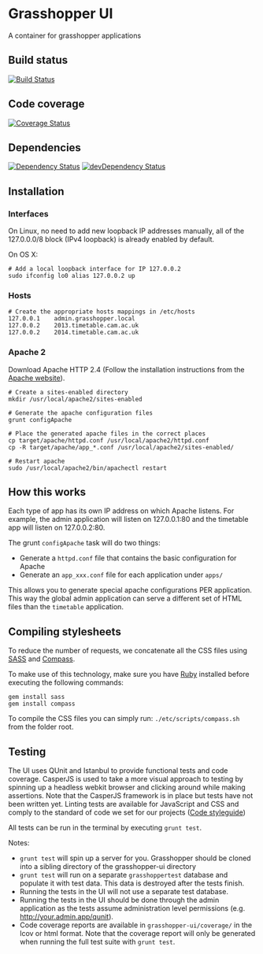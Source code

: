 # Grasshopper UI

A container for grasshopper applications

## Build status
[![Build Status](https://travis-ci.org/CUL-DigitalServices/grasshopper-ui.svg?branch=master)](https://travis-ci.org/CUL-DigitalServices/grasshopper-ui)

## Code coverage
[![Coverage Status](https://img.shields.io/coveralls/CUL-DigitalServices/grasshopper-ui.svg)](https://coveralls.io/r/CUL-DigitalServices/grasshopper-ui?branch=master)

## Dependencies
[![Dependency Status](https://david-dm.org/CUL-DigitalServices/grasshopper-ui.svg)](https://david-dm.org/CUL-DigitalServices/grasshopper-ui)
[![devDependency Status](https://david-dm.org/CUL-DigitalServices/grasshopper-ui/dev-status.svg)](https://david-dm.org/CUL-DigitalServices/grasshopper-ui#info=devDependencies)

## Installation

### Interfaces

On Linux, no need to add new loopback IP addresses manually, all of the 127.0.0.0/8 block (IPv4 loopback) is already enabled by default.

On OS X:

```
# Add a local loopback interface for IP 127.0.0.2
sudo ifconfig lo0 alias 127.0.0.2 up
```

### Hosts

```
# Create the appropriate hosts mappings in /etc/hosts
127.0.0.1    admin.grasshopper.local
127.0.0.2    2013.timetable.cam.ac.uk
127.0.0.2    2014.timetable.cam.ac.uk
```

### Apache 2

Download Apache HTTP 2.4 (Follow the installation instructions from the [Apache website](http://httpd.apache.org/docs/2.4/install.html)).

```
# Create a sites-enabled directory
mkdir /usr/local/apache2/sites-enabled

# Generate the apache configuration files
grunt configApache

# Place the generated apache files in the correct places
cp target/apache/httpd.conf /usr/local/apache2/httpd.conf
cp -R target/apache/app_*.conf /usr/local/apache2/sites-enabled/

# Restart apache
sudo /usr/local/apache2/bin/apachectl restart
```

## How this works

Each type of app has its own IP address on which Apache listens. For example,
the admin application will listen on 127.0.0.1:80 and the timetable app will
listen on 127.0.0.2:80.

The grunt `configApache` task will do two things:
 - Generate a `httpd.conf` file that contains the basic configuration for Apache
 - Generate an `app_xxx.conf` file for each application under `apps/`

This allows you to generate special apache configurations PER application. This way
the global admin application can serve a different set of HTML files than the `timetable`
application.


## Compiling stylesheets

To reduce the number of requests, we concatenate all the CSS files using [SASS](http://sass-lang.com) and [Compass](http://compass-style.org).

To make use of this technology, make sure you have [Ruby](http://www.ruby-lang.org) installed before executing the following commands:
```
gem install sass
gem install compass
```

To compile the CSS files you can simply run: `./etc/scripts/compass.sh` from the folder root.


## Testing

The UI uses QUnit and Istanbul to provide functional tests and code coverage. CasperJS is used to take a more visual approach to testing by spinning up a headless webkit browser and clicking around while making assertions. Note that the CasperJS framework is in place but tests have not been written yet. Linting tests are available for JavaScript and CSS and comply to the standard of code we set for our projects ([Code styleguide](https://raw.githubusercontent.com/airbnb/javascript/master/README.md))

All tests can be run in the terminal by executing `grunt test`.

Notes:
 - `grunt test` will spin up a server for you. Grasshopper should be cloned into a sibling directory of the grasshopper-ui directory
 - `grunt test` will run on a separate `grasshoppertest` database and populate it with test data. This data is destroyed after the tests finish.
 - Running the tests in the UI will not use a separate test database.
 - Running the tests in the UI should be done through the admin application as the tests assume administration level permissions (e.g. http://your.admin.app/qunit).
 - Code coverage reports are available in `grasshopper-ui/coverage/` in the lcov or html format. Note that the coverage report will only be generated when running the full test suite with `grunt test`.

